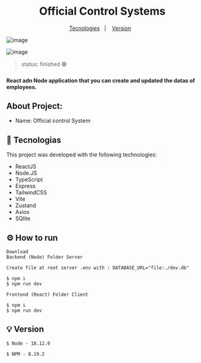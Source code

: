 <h1 align="center">Official Control Systems</h1>

<p align="center">
  <a href="#-tecnologias">Tecnologies</a>&nbsp;&nbsp;&nbsp;|&nbsp;&nbsp;&nbsp;
  <a href="#-version">Version</a>&nbsp;&nbsp;&nbsp;
</p>

![image](https://user-images.githubusercontent.com/100092279/218792283-9b967767-7f04-49d0-b5b0-b14179fbbbe2.png)

![image](https://user-images.githubusercontent.com/100092279/218792962-b025b2c8-fb11-434a-b122-373bc3997292.png)

> status: finished 🟢

#### React adn Node application that you can create and updated the datas of employees.


## About Project: 

+ Name: Official control System


## 🚀 Tecnologias

This project was developed with the following technologies:

- ReactJS
- Node.JS
- TypeScript
- Express
- TailwindCSS
- Vite
- Zustand
- Axios
- SQlite

## ⚙️ How to run

```
Download
Backend (Node) Folder Server

Create file at root server .env with : DATABASE_URL="file:./dev.db"

$ npm i
$ npm run dev

Frontend (React) Folder Client

$ npm i
$ npm run dev

```

## 💡 Version 

```
$ Node - 18.12.0

$ NPM - 8.19.2

```
